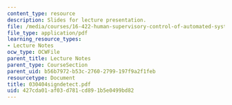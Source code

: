 ```yaml
---
content_type: resource
description: Slides for lecture presentation.
file: /media/courses/16-422-human-supervisory-control-of-automated-systems-spring-2004/427cda01af03d781cd891b5e0499bd82_030404signdetect.pdf
file_type: application/pdf
learning_resource_types:
- Lecture Notes
ocw_type: OCWFile
parent_title: Lecture Notes
parent_type: CourseSection
parent_uid: b56b7972-b53c-2760-2799-197f9a2f1feb
resourcetype: Document
title: 030404signdetect.pdf
uid: 427cda01-af03-d781-cd89-1b5e0499bd82
---
```

